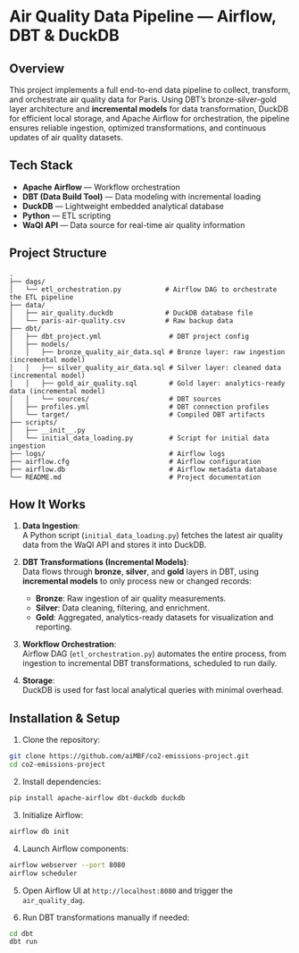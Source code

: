 # Air Quality Data Pipeline — Airflow, DBT & DuckDB

## Overview

This project implements a full end-to-end data pipeline to collect, transform, and orchestrate air quality data for Paris. Using DBT’s bronze-silver-gold layer architecture and **incremental models** for data transformation, DuckDB for efficient local storage, and Apache Airflow for orchestration, the pipeline ensures reliable ingestion, optimized transformations, and continuous updates of air quality datasets.

## Tech Stack

- **Apache Airflow** — Workflow orchestration
- **DBT (Data Build Tool)** — Data modeling with incremental loading
- **DuckDB** — Lightweight embedded analytical database
- **Python** — ETL scripting
- **WaQI API** — Data source for real-time air quality information

## Project Structure

```
.
├── dags/
│   └── etl_orchestration.py           # Airflow DAG to orchestrate the ETL pipeline
├── data/
│   ├── air_quality.duckdb             # DuckDB database file
│   └── paris-air-quality.csv          # Raw backup data
├── dbt/
│   ├── dbt_project.yml                 # DBT project config
│   ├── models/
│   │   ├── bronze_quality_air_data.sql # Bronze layer: raw ingestion (incremental model)
│   │   ├── silver_quality_air_data.sql # Silver layer: cleaned data (incremental model)
│   │   ├── gold_air_quality.sql        # Gold layer: analytics-ready data (incremental model)
│   │   └── sources/                    # DBT sources
│   ├── profiles.yml                    # DBT connection profiles
│   └── target/                         # Compiled DBT artifacts
├── scripts/
│   ├── __init__.py
│   └── initial_data_loading.py         # Script for initial data ingestion
├── logs/                               # Airflow logs
├── airflow.cfg                         # Airflow configuration
├── airflow.db                          # Airflow metadata database
└── README.md                           # Project documentation
```

## How It Works

1. **Data Ingestion**:  
   A Python script (`initial_data_loading.py`) fetches the latest air quality data from the WaQI API and stores it into DuckDB.

2. **DBT Transformations (Incremental Models)**:  
   Data flows through **bronze**, **silver**, and **gold** layers in DBT, using **incremental models** to only process new or changed records:
   - **Bronze**: Raw ingestion of air quality measurements.
   - **Silver**: Data cleaning, filtering, and enrichment.
   - **Gold**: Aggregated, analytics-ready datasets for visualization and reporting.

3. **Workflow Orchestration**:  
   Airflow DAG (`etl_orchestration.py`) automates the entire process, from ingestion to incremental DBT transformations, scheduled to run daily.

4. **Storage**:  
   DuckDB is used for fast local analytical queries with minimal overhead.

## Installation & Setup

1. Clone the repository:

```bash
git clone https://github.com/aiMBF/co2-emissions-project.git
cd co2-emissions-project
```

2. Install dependencies:

```bash
pip install apache-airflow dbt-duckdb duckdb
```

3. Initialize Airflow:

```bash
airflow db init
```

4. Launch Airflow components:

```bash
airflow webserver --port 8080
airflow scheduler
```

5. Open Airflow UI at `http://localhost:8080` and trigger the `air_quality_dag`.

6. Run DBT transformations manually if needed:

```bash
cd dbt
dbt run
```
